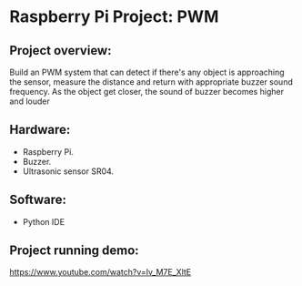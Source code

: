 # Raspberry Pi Project: PWM

## Project overview:
Build an PWM system that can detect if there's any object is approaching the sensor, measure the distance and return with appropriate buzzer sound frequency. As the object get closer, the sound of buzzer becomes higher and louder

## Hardware:
- Raspberry Pi.
- Buzzer.
- Ultrasonic sensor SR04.


## Software:
- Python IDE

## Project running demo:
https://www.youtube.com/watch?v=Iv_M7E_XltE
